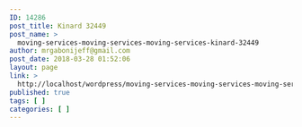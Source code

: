 ```yaml
---
ID: 14286
post_title: Kinard 32449
post_name: >
  moving-services-moving-services-moving-services-kinard-32449
author: mrgabonijeff@gmail.com
post_date: 2018-03-28 01:52:06
layout: page
link: >
  http://localhost/wordpress/moving-services-moving-services-moving-services-kinard-32449/
published: true
tags: [ ]
categories: [ ]
---
```

